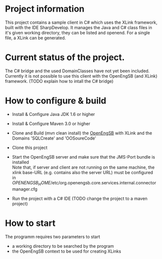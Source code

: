 Project information
==========================
This project contains a sample client in C# which uses the XLink framework, built with the IDE SharpDevelop.
It manages the Java and C# class files in it's given working directory, they can be listed and openend. 
For a single file, a XLink can be generated.

Current status of the project.
==========================
The C# bridge and the used DomainClasses have not yet been included. Currently it is not possible to use this client with the OpenEngSB (and XLink) framework.
(TODO explain how to intall the C# bridge)


How to configure & build
==========================
- Install & Configure Java JDK 1.6 or higher

- Install & Configure Maven 3.0 or higher

- Clone and Build (mvn clean install) the [OpenEngSB](https://github.com/openengsb/openengsb-framework) with XLink and the Domains 'SQLCreate' and 'OOSoureCode' 

- Clone this project

- Start the OpenEngSB server and make sure that the JMS-Port bundle is installed<br/>
Note that, if server and client are not running on the same machine, the xlink base-URL (e.g. contains also the server URL) must
be configured in $OPENENGSB_HOME$/etc/org.openengsb.core.services.internal.connectormanager.cfg

- Run the project with a C# IDE
(TODO change the project to a maven project)


How to start
==========================
The programm requires two parameters to start
- a working directory to be searched by the program
- the OpenEngSB context to be used for creating XLinks
